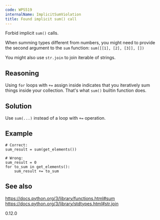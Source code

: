 ```yaml
---
code: WPS519
internalName: ImplicitSumViolation
title: Found implicit sum() call
---
```


Forbid implicit `sum()` calls.

When summing types different from numbers, you might need to provide the
second argument to the `sum` function: `sum([[1], [2], [3]], [])`

You might also use `str.join` to join iterable of strings.

## Reasoning
Using `for` loops with `+=` assign inside indicates that you
iteratively sum things inside your collection. That's what `sum()`
builtin function does.

## Solution
Use `sum(...)` instead of a loop with `+=` operation.

## Example

    # Correct:
    sum_result = sum(get_elements())
    
    # Wrong:
    sum_result = 0
    for to_sum in get_elements():
        sum_result += to_sum

## See also
<https://docs.python.org/3/library/functions.html#sum>
<https://docs.python.org/3/library/stdtypes.html#str.join>

<div class="versionadded">

0.12.0

</div>